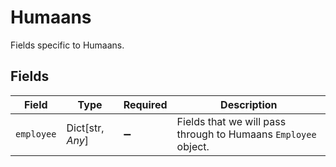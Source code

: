 # Humaans

Fields specific to Humaans.


## Fields

| Field                                                          | Type                                                           | Required                                                       | Description                                                    |
| -------------------------------------------------------------- | -------------------------------------------------------------- | -------------------------------------------------------------- | -------------------------------------------------------------- |
| `employee`                                                     | Dict[str, *Any*]                                               | :heavy_minus_sign:                                             | Fields that we will pass through to Humaans `Employee` object. |